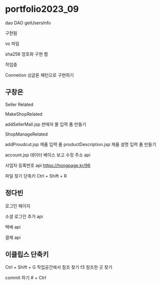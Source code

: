 # portfolio2023_09

dao DAO getUsersInfo 

구현됨 


vo 파일 

sha256 암호화 구현 함 

작업중 

Connetion 싱글톤 패턴으로 구현하기

구창은 
----------------------------------
Seller Related

MakeShopRelated

addSellerMall.jsp
판매자 몰  입력 폼 만들기

ShopManageRelated

addProudcut.jsp
제품 입력 폼
productDescription.jsp
제품 설명 입력 폼 만들기

account.jsp
데이터 베이스 보고 수정
주소 api 

사업자 등록번호 api 
https://hongpage.kr/96

파일 찾기 단축키
Ctrl + Shift + R 
 

정다빈
---------------------------------------
로그인 페이지 



소셜 로그인 추가 api

택배 api 

결제 api

이클립스 단축키 
----------------------------------------------------------
Ctrl + Shift + G 작업공간에서 참조 찾기 f3 참조한 곳 찾기 

commit 하기 # + Ctrl


